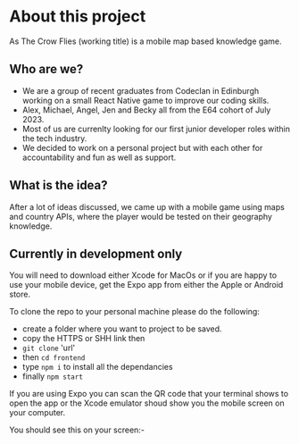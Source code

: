# About this project

As The Crow Flies (working title) is a mobile map based knowledge game.

## Who are we?
- We are a group of recent graduates from Codeclan in Edinburgh working on a small React Native game to improve our coding skills.
- Alex, Michael, Angel, Jen and Becky all from the E64 cohort of July 2023.
- Most of us are currenlty looking for our first junior developer roles within the tech industry.
- We decided to work on a personal project but with each other for accountability and fun as well as support.

## What is the idea?
After a lot of ideas discussed, we came up with a mobile game using maps and country APIs, where the player would be tested on their geography knowledge.

## Currently in development only
You will need to download either Xcode for MacOs or if you are happy to use your mobile device, get the Expo app from either the Apple or Android store.

To clone the repo to your personal machine please do the following:

- create a folder where you want to project to be saved.
- copy the HTTPS or SHH link then
-  `git clone` 'url'
-  then `cd frontend`
-  type `npm i` to install all the dependancies
-  finally `npm start`

  If you are using Expo you can scan the QR code that your terminal shows to open the app or the Xcode emulator shoud show you the mobile screen on your computer.

  You should see this on your screen:-

  
